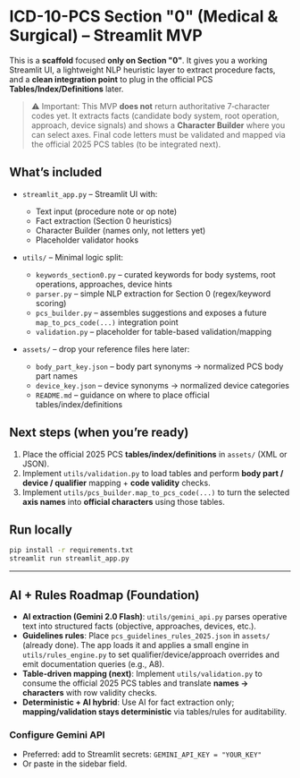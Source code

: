 # ICD-10-PCS Section "0" (Medical & Surgical) – Streamlit MVP

This is a **scaffold** focused **only on Section "0"**. It gives you a working Streamlit UI, a lightweight NLP heuristic layer to extract procedure facts, and a **clean integration point** to plug in the official PCS **Tables/Index/Definitions** later.

> ⚠️ Important: This MVP **does not** return authoritative 7‑character codes yet. It extracts facts (candidate body system, root operation, approach, device signals) and shows a **Character Builder** where you can select axes. Final code letters must be validated and mapped via the official 2025 PCS tables (to be integrated next).

## What’s included

- `streamlit_app.py` – Streamlit UI with:
  - Text input (procedure note or op note)
  - Fact extraction (Section 0 heuristics)
  - Character Builder (names only, not letters yet)
  - Placeholder validator hooks

- `utils/` – Minimal logic split:
  - `keywords_section0.py` – curated keywords for body systems, root operations, approaches, device hints
  - `parser.py` – simple NLP extraction for Section 0 (regex/keyword scoring)
  - `pcs_builder.py` – assembles suggestions and exposes a future `map_to_pcs_code(...)` integration point
  - `validation.py` – placeholder for table-based validation/mapping

- `assets/` – drop your reference files here later:
  - `body_part_key.json` – body part synonyms → normalized PCS body part names
  - `device_key.json` – device synonyms → normalized device categories
  - `README.md` – guidance on where to place official tables/index/definitions

## Next steps (when you’re ready)
1. Place the official 2025 PCS **tables/index/definitions** in `assets/` (XML or JSON).
2. Implement `utils/validation.py` to load tables and perform **body part / device / qualifier** mapping + **code validity** checks.
3. Implement `utils/pcs_builder.map_to_pcs_code(...)` to turn the selected **axis names** into **official characters** using those tables.

## Run locally
```bash
pip install -r requirements.txt
streamlit run streamlit_app.py
```



---

## AI + Rules Roadmap (Foundation)

- **AI extraction (Gemini 2.0 Flash)**: `utils/gemini_api.py` parses operative text into structured facts (objective, approaches, devices, etc.).
- **Guidelines rules**: Place `pcs_guidelines_rules_2025.json` in `assets/` (already done). The app loads it and applies a small engine in `utils/rules_engine.py` to set qualifier/device/approach overrides and emit documentation queries (e.g., A8).
- **Table-driven mapping (next)**: Implement `utils/validation.py` to consume the official 2025 PCS tables and translate **names → characters** with row validity checks.
- **Deterministic + AI hybrid**: Use AI for fact extraction only; **mapping/validation stays deterministic** via tables/rules for auditability.

### Configure Gemini API
- Preferred: add to Streamlit secrets: `GEMINI_API_KEY = "YOUR_KEY"`
- Or paste in the sidebar field.

